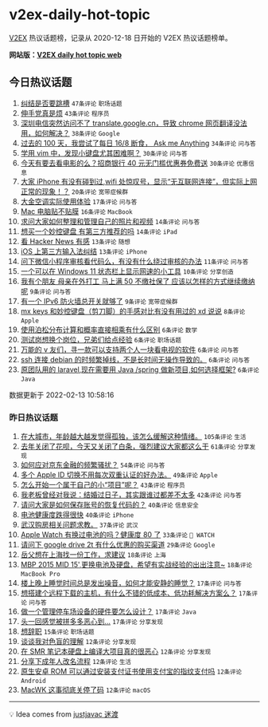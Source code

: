 # v2ex-daily-hot-topic

[V2EX](https://www.v2ex.com/) 热议话题榜，记录从 2020-12-18 日开始的 V2EX 热议话题榜单。

**网站版：[V2EX daily hot topic web](https://boojack.github.io/v2ex-daily-hot-topic-web/)**

## 今日热议话题

<!-- TODAY BEGIN -->

1. [纠结是否要跳槽](https://www.v2ex.com/t/833515) `47条评论` `职场话题`
1. [伸手党真是烦](https://www.v2ex.com/t/833524) `43条评论` `程序员`
1. [深圳电信突然访问不了 translate.google.cn，导致 chrome 网页翻译没法用，如何解决？](https://www.v2ex.com/t/833520) `38条评论` `Google`
1. [过去的 100 天，我尝试了每日 16/8 断食， Ask me Anything](https://www.v2ex.com/t/833554) `34条评论` `问与答`
1. [学用 vim 中，发现小键盘尤其困难啊？](https://www.v2ex.com/t/833502) `30条评论` `问与答`
1. [今天有要去看电影的么？招商银行 40 元无门槛优惠券免费送](https://www.v2ex.com/t/833512) `30条评论` `优惠信息`
1. [大家 iPhone 有没有碰到过,wifi 处惊叹号，显示“无互联网连接”，但实际上网正常的现象！？](https://www.v2ex.com/t/833516) `20条评论` `宽带症候群`
1. [大金空调实际使用体验](https://www.v2ex.com/t/833540) `17条评论` `问与答`
1. [Mac 电脑贴不贴膜](https://www.v2ex.com/t/833518) `16条评论` `MacBook`
1. [求问大家如何整理和管理自己的照片和视频](https://www.v2ex.com/t/833546) `14条评论` `问与答`
1. [想买一个妙控键盘 有第三方推荐的吗](https://www.v2ex.com/t/833504) `14条评论` `iPad`
1. [看 Hacker News 有感](https://www.v2ex.com/t/833538) `13条评论` `随想`
1. [iOS 上第三方输入法纠结](https://www.v2ex.com/t/833535) `13条评论` `iPhone`
1. [问下微信小程序审核看代码么，有没有什么绕过审核的办法](https://www.v2ex.com/t/833552) `11条评论` `问与答`
1. [一个可以在 Windows 11 状态栏上显示网速的小工具](https://www.v2ex.com/t/833527) `10条评论` `分享创造`
1. [我有个朋友 母亲在外打工 马上满 50 不缴社保了 应该以怎样的方式继续缴纳呢](https://www.v2ex.com/t/833555) `9条评论` `问与答`
1. [有一个 IPv6 防火墙总开关就够了](https://www.v2ex.com/t/833550) `9条评论` `宽带症候群`
1. [mx keys 和妙控键盘（剪刀脚）的手感对比有没有用过的 xd 说说](https://www.v2ex.com/t/833509) `8条评论` `Apple`
1. [使用泊松分布计算和概率直接相乘有什么区别](https://www.v2ex.com/t/833570) `6条评论` `数学`
1. [测试岗想换个岗位，兄弟们给点经验](https://www.v2ex.com/t/833531) `6条评论` `职场话题`
1. [万能的 v 友们，寻一款可以支持两个人一块看电视的软件](https://www.v2ex.com/t/833530) `6条评论` `问与答`
1. [ssh 连接 debian 的时频繁掉线，不是长时间无操作导致的。](https://www.v2ex.com/t/833529) `6条评论` `问与答`
1. [原团队用的 laravel,现在需要用 Java /spring 做新项目,如何选择框架?](https://www.v2ex.com/t/833522) `6条评论` `Java`

数据更新于 2022-02-13 10:58:16

<!-- TODAY END -->

### 昨日热议话题

<!-- YESTERDAY BEGIN -->

1. [在大城市，年龄越大越发觉得孤独，该怎么缓解这种情绪。](https://www.v2ex.com/t/833351) `105条评论` `生活`
1. [去年关闭了花呗，今天又关闭了白条，强烈建议大家都这么干](https://www.v2ex.com/t/833428) `61条评论` `分享发现`
1. [如何应对京东金融的频繁骚扰？](https://www.v2ex.com/t/833343) `54条评论` `问与答`
1. [多个 Apple ID 切换不用每次双重认证的好办法。](https://www.v2ex.com/t/833395) `49条评论` `Apple`
1. [怎么开始一个属于自己的小“项目”呢？](https://www.v2ex.com/t/833407) `43条评论` `程序员`
1. [我老板曾经对我说：结婚过日子，其实跟谁过都差不太多](https://www.v2ex.com/t/833445) `42条评论` `问与答`
1. [请问大家是如何保存账号的恢复代码的？](https://www.v2ex.com/t/833362) `40条评论` `信息安全`
1. [电池健康度跌得很快](https://www.v2ex.com/t/833412) `40条评论` `iPhone`
1. [武汉购房相关问题求教。](https://www.v2ex.com/t/833345) `37条评论` `武汉`
1. [Apple Watch 有换过电池的吗？健康度 80 了](https://www.v2ex.com/t/833347) `33条评论` ` WATCH`
1. [请问下 google drive 2t 有什么优惠的购买渠道](https://www.v2ex.com/t/833348) `29条评论` `Google`
1. [岳父想在上海找一份工作，求建议](https://www.v2ex.com/t/833470) `18条评论` `上海`
1. [MBP 2015 MID 15',更换电池及硬盘，希望有实战经验的出出注意~](https://www.v2ex.com/t/833386) `18条评论` `MacBook Pro`
1. [楼上晚上睡觉时间总是发出噪音，如何才能安静的睡觉？](https://www.v2ex.com/t/833484) `17条评论` `问与答`
1. [想搭建个远程下载的主机，有什么不错的低成本、低功耗解决方案么？](https://www.v2ex.com/t/833409) `17条评论` `问与答`
1. [做一个管理停车场设备的硬件要怎么设计？](https://www.v2ex.com/t/833373) `17条评论` `Java`
1. [头一回感觉被拼多多恶心到…](https://www.v2ex.com/t/833350) `17条评论` `分享发现`
1. [想辞职](https://www.v2ex.com/t/833434) `15条评论` `职场话题`
1. [谈谈我对色盲的理解](https://www.v2ex.com/t/833476) `12条评论` `分享发现`
1. [在 SMR 笔记本硬盘上编译大项目真的很恶心](https://www.v2ex.com/t/833455) `12条评论` `分享发现`
1. [分享下成年人改名流程](https://www.v2ex.com/t/833390) `12条评论` `生活`
1. [原生安卓 ROM 可以通过安装支付证书使用支付宝的指纹支付吗](https://www.v2ex.com/t/833380) `12条评论` `Android`
1. [MacWK 这事彻底关停了码](https://www.v2ex.com/t/833383) `12条评论` `macOS`

<!-- YESTERDAY END -->

---

💡 Idea comes from [justjavac 迷渡](https://github.com/justjavac/)
